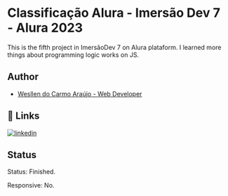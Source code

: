 
# Classificação Alura - Imersão Dev 7 - Alura 2023

This is the fifth project in ImersãoDev 7 on Alura plataform. I learned more things about programming logic works on JS.
## Author

- [Wesllen do Carmo Araújo - Web Developer](https://www.github.com/WesllenAraujo)


## 🔗 Links
[![linkedin](https://img.shields.io/badge/linkedin-0A66C2?style=for-the-badge&logo=linkedin&logoColor=white)](https://www.linkedin.com/in/wesllen-ara%C3%BAjo-66327930a/)


## Status

Status: Finished.

Responsive: No.
